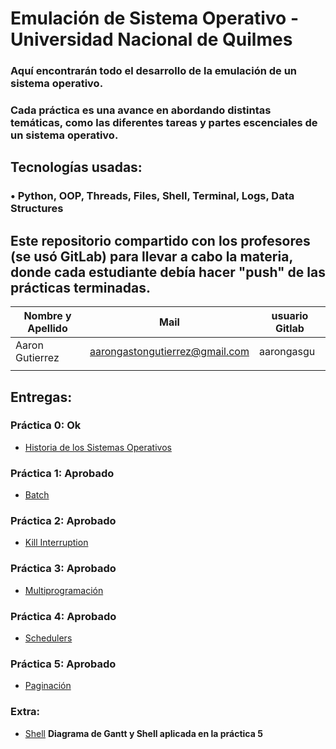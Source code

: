 # Emulación de Sistema Operativo - Universidad Nacional de Quilmes

### Aquí encontrarán todo el desarrollo de la emulación de un sistema operativo.
### Cada práctica es una avance en abordando distintas temáticas, como las diferentes tareas y partes escenciales de un sistema operativo.

## Tecnologías usadas:
### • Python, OOP, Threads, Files, Shell, Terminal, Logs, Data Structures



## Este repositorio compartido con los profesores (se usó GitLab) para llevar a cabo la materia, donde cada estudiante debía hacer "push" de las prácticas terminadas.

| Nombre y Apellido              |      Mail                      |     usuario Gitlab   |
| -----------------------------  | ------------------------------ | -------------------  |
| Aaron Gutierrez                | aarongastongutierrez@gmail.com | aarongasgu           |  
|                                |                                |                      |

## Entregas:

### Práctica 0: **Ok**
 - [Historia de los Sistemas Operativos](https://github.com/aarongutierrez08/sistemas-operativos-UNQ/blob/main/practicas/practica_0/Historia_SOs.md)

### Práctica 1: **Aprobado**
 - [Batch](https://github.com/aarongutierrez08/sistemas-operativos-UNQ/tree/main/practicas/practica_1)

### Práctica 2: **Aprobado**
 - [Kill Interruption](https://github.com/aarongutierrez08/sistemas-operativos-UNQ/tree/main/practicas/practica_2)

### Práctica 3: **Aprobado**
 - [Multiprogramación](https://github.com/aarongutierrez08/sistemas-operativos-UNQ/tree/main/practicas/practica_3)

### Práctica 4:  **Aprobado** 
- [Schedulers](https://github.com/aarongutierrez08/sistemas-operativos-UNQ/tree/main/practicas/practica_4)

### Práctica 5: **Aprobado**
- [Paginación](https://github.com/aarongutierrez08/sistemas-operativos-UNQ/tree/main/practicas/practica_5)

### Extra:
- [Shell](https://github.com/aarongutierrez08/sistemas-operativos-UNQ/tree/main/practicas/practica_5/shell.py)
**Diagrama de Gantt y Shell aplicada en la práctica 5**
